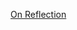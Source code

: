 [On Reflection](http://bigdata-mindstorms.github.io/jekyll-playground/public/VeroniqueSoleil/2016/03/09/index.html)
